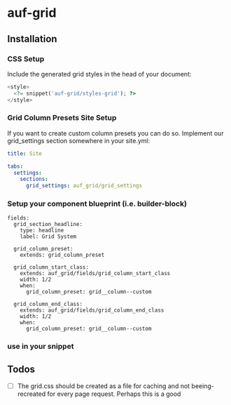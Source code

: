 # auf-grid

## Installation

### CSS Setup

Include the generated grid styles in the head of your document:

```php
<style>
  <?= snippet('auf-grid/styles-grid'); ?>
</style>
```

### Grid Column Presets Site Setup

If you want to create custom column presets you can do so.
Implement our grid_settings section somewhere in your site.yml:

```site.yml
title: Site

tabs:
  settings:
    sections:
      grid_settings: auf_grid/grid_settings
```

### Setup your component blueprint (i.e. builder-block)

```
fields:
  grid_section_headline:
    type: headline
    label: Grid System
  
  grid_column_preset:
    extends: grid_column_preset

  grid_column_start_class:
    extends: auf_grid/fields/grid_column_start_class
    width: 1/2
    when:
      grid_column_preset: grid__column--custom
  
  grid_column_end_class:
    extends: auf_grid/fields/grid_column_end_class
    width: 1/2
    when:
      grid_column_preset: grid__column--custom
```

### use in your snippet

## Todos

* [ ] The grid.css should be created as a file for caching and not beeing-recreated for every page request. Perhaps this is a good 